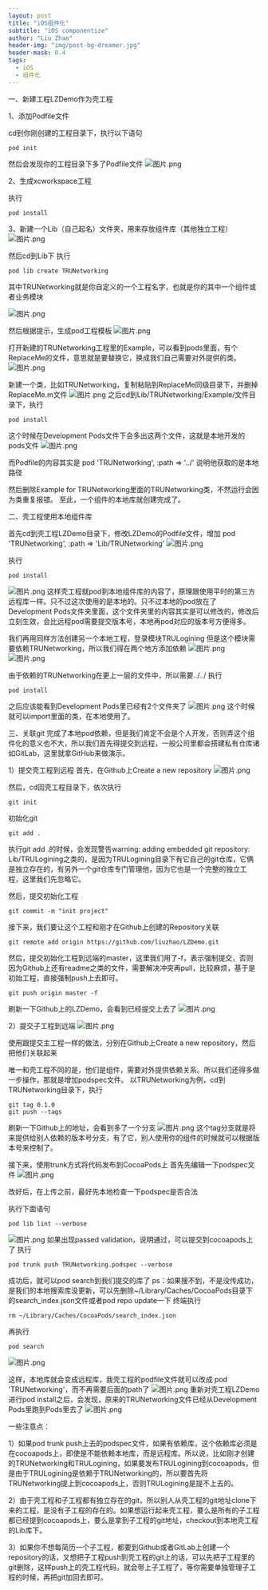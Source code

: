 ```yaml
---
layout: post
title: "iOS组件化"
subtitle: "iOS componentize"
author: "Liu Zhao"
header-img: "img/post-bg-dreamer.jpg"
header-mask: 0.4
tags:
  - iOS
  - 组件化
---
```


一、新建工程LZDemo作为壳工程

1、添加Podfile文件

cd到你刚创建的工程目录下，执行以下语句
```
pod init
```
然后会发现你的工程目录下多了Podfile文件
![图片.png](https://upload-images.jianshu.io/upload_images/6879404-d8f46527b88592d2.png?imageMogr2/auto-orient/strip%7CimageView2/2/w/1240)


2、生成xcworkspace工程

执行
```
pod install
```

3、新建一个Lib（自己起名）文件夹，用来存放组件库（其他独立工程）
![图片.png](https://upload-images.jianshu.io/upload_images/6879404-f9a9cceede6ed972.png?imageMogr2/auto-orient/strip%7CimageView2/2/w/1240)

然后cd到Lib下
执行
```
pod lib create TRUNetworking
```
其中TRUNetworking就是你自定义的一个工程名字，也就是你的其中一个组件或者业务模块

![图片.png](https://upload-images.jianshu.io/upload_images/6879404-18fa2b3b4b345d53.png?imageMogr2/auto-orient/strip%7CimageView2/2/w/1240)

然后根据提示，生成pod工程模板
![图片.png](https://upload-images.jianshu.io/upload_images/6879404-ff3ecf03d141169b.png?imageMogr2/auto-orient/strip%7CimageView2/2/w/1240)


打开新建的TRUNetworking工程里的Example，可以看到pods里面，有个ReplaceMe的文件，意思就是要替换它，换成我们自己需要对外提供的类。
![图片.png](https://upload-images.jianshu.io/upload_images/6879404-e3b342a5d0973c96.png?imageMogr2/auto-orient/strip%7CimageView2/2/w/1240)

新建一个类，比如TRUNetworking，复制粘贴到ReplaceMe同级目录下，并删掉ReplaceMe.m文件
![图片.png](https://upload-images.jianshu.io/upload_images/6879404-72339b8df4f63eaa.png?imageMogr2/auto-orient/strip%7CimageView2/2/w/1240)
之后cd到Lib/TRUNetworking/Example/文件目录下，执行
```
pod install
```
这个时候在Development Pods文件下会多出这两个文件，这就是本地开发的pods文件
![图片.png](https://upload-images.jianshu.io/upload_images/6879404-ac071d6e64431143.png?imageMogr2/auto-orient/strip%7CimageView2/2/w/1240)


而Podfile的内容其实是
pod 'TRUNetworking', :path => '../'
说明他获取的是本地路径

然后删除Example for TRUNetworking里面的TRUNetworking类，不然运行会因为类重复报错。
至此，一个组件的本地库就创建完成了。

二、壳工程使用本地组件库

首先cd到壳工程LZDemo目录下，修改LZDemo的Podfile文件，增加
pod 'TRUNetworking', :path => 'Lib/TRUNetworking'
![图片.png](https://upload-images.jianshu.io/upload_images/6879404-e26fefb7943bcd1c.png?imageMogr2/auto-orient/strip%7CimageView2/2/w/1240)


执行
```
pod install
```
![图片.png](https://upload-images.jianshu.io/upload_images/6879404-7d8bc2867f0b28f2.png?imageMogr2/auto-orient/strip%7CimageView2/2/w/1240)
这样壳工程就pod到本地组件库的内容了，原理跟使用平时的第三方远程库一样。只不过这次使用的是本地的。只不过本地的pod放在了Development Pods文件夹里面，这个文件夹里的内容其实是可以修改的，修改后立刻生效，会比远程pod需要提交版本号，本地再pod对应的版本号方便得多。


我们再用同样方法创建另一个本地工程，登录模块TRULogining
但是这个模块需要依赖TRUNetworking，所以我们得在两个地方添加依赖
![图片.png](https://upload-images.jianshu.io/upload_images/6879404-478be7b713924a5f.png?imageMogr2/auto-orient/strip%7CimageView2/2/w/1240)
![图片.png](https://upload-images.jianshu.io/upload_images/6879404-42e1967245a8430b.png?imageMogr2/auto-orient/strip%7CimageView2/2/w/1240)

由于依赖的TRUNetworking在更上一层的文件中，所以需要../../
执行
```
pod install
```
之后应该能看到Development Pods里已经有2个文件夹了
![图片.png](https://upload-images.jianshu.io/upload_images/6879404-d3ed1dcd65822911.png?imageMogr2/auto-orient/strip%7CimageView2/2/w/1240)
这个时候就可以import里面的类，在本地使用了。

三、关联git
完成了本地pod依赖，但是我们肯定不会是个人开发，否则弄这个组件化的意义也不大，所以我们首先得提交到远程，一般公司里都会搭建私有仓库诸如GitLab，这里就拿GitHub来做演示。

1）提交壳工程到远程
首先，在Github上Create a new repository
![图片.png](https://upload-images.jianshu.io/upload_images/6879404-252703f85d33a61d.png?imageMogr2/auto-orient/strip%7CimageView2/2/w/1240)

然后，cd回壳工程目录下，依次执行
```
git init
```
初始化git
```
git add .
```
执行git add .的时候，会发现警告warning: adding embedded git repository: Lib/TRULogining之类的，是因为TRULogining目录下有它自己的git仓库，它俩是独立存在的，有另外一个git仓库专门管理他，因为它也是一个完整的独立工程，这里我们先忽略它。

然后，提交初始化工程
```
git commit -m "init project"
```
接下来，我们要让这个工程和刚才在Github上创建的Repository关联
```
git remote add origin https://github.com/liuzhao/LZDemo.git
```
然后，提交初始化工程到远端的master，这里我们用了-f，表示强制提交，否则因为Github上还有readme之类的文件，需要解决冲突再pull，比较麻烦，基于是初始工程，直接强制push上去即可。
```
git push origin master -f
```
刷新一下Github上的LZDemo，会看到已经提交上去了
![图片.png](https://upload-images.jianshu.io/upload_images/6879404-d22579c483f5a634.png?imageMogr2/auto-orient/strip%7CimageView2/2/w/1240)

2）提交子工程到远端
![图片.png](https://upload-images.jianshu.io/upload_images/6879404-b0bab57d85749ef6.png?imageMogr2/auto-orient/strip%7CimageView2/2/w/1240)

使用跟提交主工程一样的做法，分别在Github上Create a new repository，然后把他们关联起来

唯一和壳工程不同的是，他们是组件，需要对外提供依赖关系。所以我们还得多做一步操作，那就是增加podspec文件。
以TRUNetworking为例，cd到TRUNetworking目录下，执行
```
git tag 0.1.0
git push --tags
```
刷新一下Github上的地址，会看到多了一个分支
![图片.png](https://upload-images.jianshu.io/upload_images/6879404-34ed0160f138c74b.png?imageMogr2/auto-orient/strip%7CimageView2/2/w/1240)
这个tag分支就是将来提供给别人依赖的版本号分支，有了它，别人使用你的组件的时候就可以根据版本号来控制了。

接下来，使用trunk方式将代码发布到CocoaPods上
首先先编辑一下podspec文件
![图片.png](https://upload-images.jianshu.io/upload_images/6879404-2aa9476dde0ee4e7.png?imageMogr2/auto-orient/strip%7CimageView2/2/w/1240)



改好后，在上传之前，最好先本地检查一下podspec是否合法

执行下面语句
```
pod lib lint --verbose
```
![图片.png](https://upload-images.jianshu.io/upload_images/6879404-71025616dcb06a8b.png?imageMogr2/auto-orient/strip%7CimageView2/2/w/1240)
如果出现passed validation，说明通过，可以提交到cocoapods上了 
执行
```
pod trunk push TRUNetworking.podspec --verbose
```
成功后，就可以pod search到我们提交的库了
ps：如果搜不到，不是没传成功，是我们的本地搜索库没更新，可以先删除~/Library/Caches/CocoaPods目录下的search_index.json文件或者pod repo update一下
终端执行
```
rm ~/Library/Caches/CocoaPods/search_index.json
```
再执行
```
pod search
```
![图片.png](https://upload-images.jianshu.io/upload_images/6879404-35f17bcdb9598c1b.png?imageMogr2/auto-orient/strip%7CimageView2/2/w/1240)

这样，本地库就会变成远程库，我壳工程的podfile文件就可以改成
pod 'TRUNetworking'，而不再需要后面的path了
![图片.png](https://upload-images.jianshu.io/upload_images/6879404-8366f2b9d0992573.png?imageMogr2/auto-orient/strip%7CimageView2/2/w/1240)
重新对壳工程LZDemo进行pod install之后，会发现，原来的TRUNetworking文件已经从Development Pods里跑到Pods里去了
![图片.png](https://upload-images.jianshu.io/upload_images/6879404-0cea82ca2b7b2ce3.png?imageMogr2/auto-orient/strip%7CimageView2/2/w/1240)




一些注意点：

1）如果pod trunk push上去的podspec文件，如果有依赖库，这个依赖库必须是在cocoapods上，即使是不能依赖本地库，而是远程库。所以说，比如刚才创建的TRUNetworking和TRULogining，如果要发布TRULogining到cocoapods，但是由于TRULogining是依赖于TRUNetworking的，所以要首先将TRUNetworking提上到cocoapods上，否则TRULogining是提不上去的。

2）由于壳工程和子工程都有独立存在的git，所以别人从壳工程的git地址clone下来的工程，是没有子工程的存在的。如果想运行起来壳工程，要么是所有的子工程都已经提到cocoapods上，要么是拿到子工程的git地址，checkout到本地壳工程的Lib库下。

3）如果你不想每简历一个子工程，都要到Github或者GitLab上创建一个repository的话，又想把子工程push到壳工程的git上的话，可以先把子工程里的git删除，这样push上的壳工程代码，就会带上子工程了，等你需要单独管理子工程的时候，再把git加回去即可。
